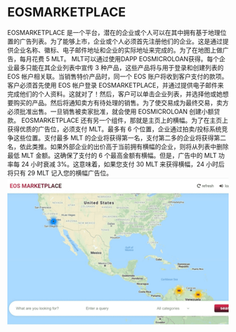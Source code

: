 # EOSMARKETPLACE

EOSMARKETPLACE 是一个平台，潜在的企业或个人可以在其中拥有基于地理位置的广告列表。为了能够上市，企业或个人必须首先注册他们的企业。这是通过提供企业名称、徽标、电子邮件地址和企业的实际地址来完成的。为了在地图上做广告，每月花费 5 MLT。 MLT可以通过使用DAPP EOSMICROLOAN获得。每个企业最多只能在其企业列表中宣传 3 种产品，这些产品将与用于登录和创建列表的 EOS 帐户相关联。当销售特价产品时，同一个 EOS 账户将收到客户支付的款项。客户必须首先使用 EOS 帐户登录 EOSMARKETPLACE，并通过提供电子邮件来完成他们的个人资料。这就对了！然后，客户可以单击企业列表，并选择他或她想要购买的产品。然后将通知卖方有待处理的销售。为了使交易成为最终交易，卖方必须批准出售。一旦销售被卖家批准，就会使用 EOSMICROLOAN 创建小额贷款。 EOSMARKETPLACE 还有另一个组件，那就是主页上的横幅。为了在主页上获得优质的广告位，必须支付 MLT。最多有 6 个位置，企业通过拍卖/投标系统竞争这些位置。支付最多 MLT 的企业将获得第一名，支付第二多的企业将获得第二名，依此类推。如果外部企业的出价高于当前拥有横幅的企业，则将从列表中删除最低 MLT 金额。这确保了支付的 6 个最高金额有横幅。但是，广告中的 MLT 功率每 24 小时衰减 3%。这意味着，如果您支付 30 MLT 来获得横幅，24 小时后将只有 29 MLT 记入您的横幅广告位。![eosmarketplace-dapp-defi-eos-image1_caffea5de7c38f2c6b919815586424a4](eosmarketplace-dapp-defi-eos-image1_caffea5de7c38f2c6b919815586424a4.png)
